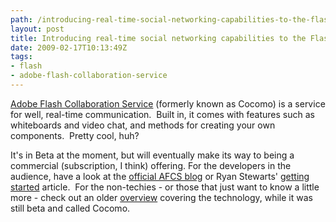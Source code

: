 ```yaml
---
path: /introducing-real-time-social-networking-capabilities-to-the-flash-platform/
layout: post
title: Introducing real-time social networking capabilities to the Flash Platform.
date: 2009-02-17T10:13:49Z
tags:
- flash
- adobe-flash-collaboration-service
---
```


<a href="http://blogs.adobe.com/collabmethods/" target="_blank">Adobe Flash Collaboration Service</a> (formerly known as Cocomo) is a service for well, real-time communication.  Built in, it comes with features such as whiteboards and video chat, and methods for creating your own components.  Pretty cool, huh?

It's in Beta at the moment, but will eventually make its way to being a commercial (subscription, I think) offering. For the developers in the audience, have a look at the <a href="http://blogs.adobe.com/collabmethods/" target="_blank">official AFCS blog</a> or Ryan Stewarts' <a href="http://www.adobe.com/devnet/flex/articles/cocomo_gettingstarted.html" target="_blank">getting started</a> article.  For the non-techies - or those that just want to know a little more - check out an older <a href="http://blogs.adobe.com/air/2009/01/build_realtime_social_apps_usi.html" target="_blank">overview</a> covering the technology, while it was still beta and called Cocomo.
